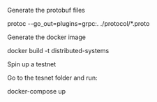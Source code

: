 Generate the protobuf files

protoc --go_out=plugins=grpc:. ./protocol/*.proto

Generate the docker image

docker build -t distributed-systems

Spin up a testnet

Go to the tesnet folder and run:

docker-compose up
